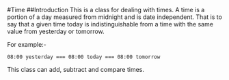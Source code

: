 #Time
##Introduction
This is a class for dealing with times. A time is a portion of a day measured from midnight and is date independent. That is
to say that a given time today is indistinguishable from a time with the same value from yesterday or tomorrow.

For example:-

    08:00 yesterday === 08:00 today === 08:00 tomorrow

This class can add, subtract and compare times.